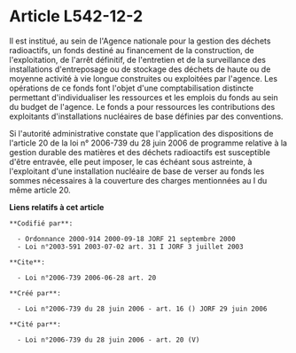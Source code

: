 # Article L542-12-2

Il est institué, au sein de l'Agence nationale pour la gestion des déchets radioactifs, un fonds destiné au financement de la
construction, de l'exploitation, de l'arrêt définitif, de l'entretien et de la surveillance des installations d'entreposage
ou de stockage des déchets de haute ou de moyenne activité à vie longue construites ou exploitées par l'agence. Les
opérations de ce fonds font l'objet d'une comptabilisation distincte permettant d'individualiser les ressources et les
emplois du fonds au sein du budget de l'agence. Le fonds a pour ressources les contributions des exploitants d'installations
nucléaires de base définies par des conventions.

Si l'autorité administrative constate que l'application des dispositions de l'article 20 de la loi n° 2006-739 du 28 juin
2006 de programme relative à la gestion durable des matières et des déchets radioactifs est susceptible d'être entravée, elle
peut imposer, le cas échéant sous astreinte, à l'exploitant d'une installation nucléaire de base de verser au fonds les
sommes nécessaires à la couverture des charges mentionnées au I du même article 20.

**Liens relatifs à cet article**

	**Codifié par**:

	  - Ordonnance 2000-914 2000-09-18 JORF 21 septembre 2000
	  - Loi n°2003-591 2003-07-02 art. 31 I JORF 3 juillet 2003

	**Cite**:

	  - Loi n°2006-739 2006-06-28 art. 20

	**Créé par**:

	  - Loi n°2006-739 du 28 juin 2006 - art. 16 () JORF 29 juin 2006

	**Cité par**:

	  - Loi n°2006-739 du 28 juin 2006 - art. 20 (V)
